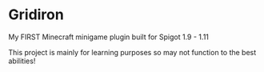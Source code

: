 # Gridiron
My FIRST Minecraft minigame plugin built for Spigot 1.9 - 1.11

This project is mainly for learning purposes so may not function to the best abilities!
